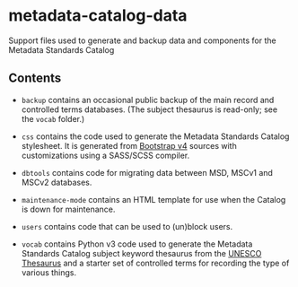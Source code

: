 # metadata-catalog-data

Support files used to generate and backup data and components for the Metadata
Standards Catalog

## Contents

  - `backup` contains an occasional public backup of the main record and
    controlled terms databases. (The subject thesaurus is read-only; see the
    `vocab` folder.)

  - `css` contains the code used to generate the Metadata Standards Catalog
    stylesheet. It is generated from [Bootstrap v4] sources with customizations
    using a SASS/SCSS compiler.

  - `dbtools` contains code for migrating data between MSD, MSCv1 and MSCv2
    databases.

  - `maintenance-mode` contains an HTML template for use when the Catalog is
    down for maintenance.

  - `users` contains code that can be used to (un)block users.

  - `vocab` contains Python v3 code used to generate the Metadata Standards
    Catalog subject keyword thesaurus from the [UNESCO Thesaurus] and a starter
    set of controlled terms for recording the type of various things.

[Bootstrap v4]: https://getbootstrap.com/
[UNESCO Thesaurus]: http://vocabularies.unesco.org/
